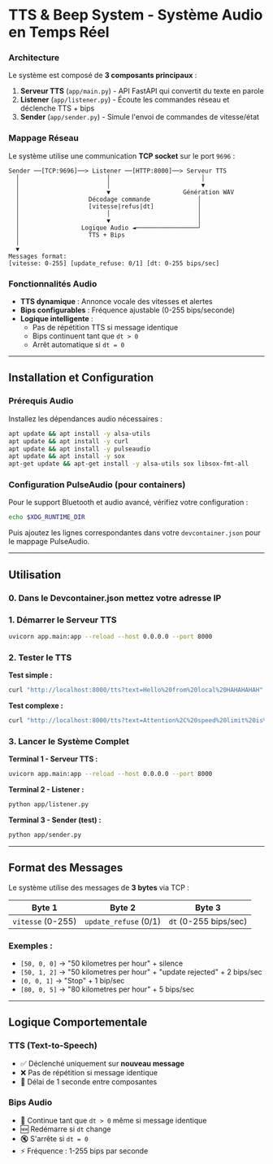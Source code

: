 # TTS & Beep System - Système Audio en Temps Réel



###  Architecture

Le système est composé de **3 composants principaux** :

1. **Serveur TTS** (`app/main.py`) - API FastAPI qui convertit du texte en parole
2. **Listener** (`app/listener.py`) - Écoute les commandes réseau et déclenche TTS + bips
3. **Sender** (`app/sender.py`) - Simule l'envoi de commandes de vitesse/état

###  Mappage Réseau

Le système utilise une communication **TCP socket** sur le port `9696` :

```
Sender ──[TCP:9696]──> Listener ──[HTTP:8000]──> Serveur TTS
  │                        │                         │
  │                        │                         ▼
  │                        ▼                    Génération WAV
  │                   Décodage commande             │
  │                   [vitesse|refus|dt]            │
  │                        │                        │
  │                        ▼                        │
  │                 Logique Audio ◄─────────────────┘
  │                   TTS + Bips
  │
  ▼
Messages format:
[vitesse: 0-255] [update_refuse: 0/1] [dt: 0-255 bips/sec]
```

###  Fonctionnalités Audio

- **TTS dynamique** : Annonce vocale des vitesses et alertes
- **Bips configurables** : Fréquence ajustable (0-255 bips/seconde)
- **Logique intelligente** :
  - Pas de répétition TTS si message identique
  - Bips continuent tant que `dt > 0`
  - Arrêt automatique si `dt = 0`

---

##  Installation et Configuration

### Prérequis Audio

Installez les dépendances audio nécessaires :

```bash
apt update && apt install -y alsa-utils
apt update && apt install -y curl
apt update && apt install -y pulseaudio
apt update && apt install -y sox
apt-get update && apt-get install -y alsa-utils sox libsox-fmt-all

```

### Configuration PulseAudio (pour containers)

Pour le support Bluetooth et audio avancé, vérifiez votre configuration :

```bash
echo $XDG_RUNTIME_DIR
```

Puis ajoutez les lignes correspondantes dans votre `devcontainer.json` pour le mappage PulseAudio.

---

##  Utilisation

### 0. Dans le Devcontainer.json mettez votre adresse IP 

### 1. Démarrer le Serveur TTS

```bash
uvicorn app.main:app --reload --host 0.0.0.0 --port 8000
```

### 2. Tester le TTS

**Test simple :**
```bash
curl "http://localhost:8000/tts?text=Hello%20from%20local%20HAHAHAHAH" --output speech.wav
```

**Test complexe :**
```bash
curl "http://localhost:8000/tts?text=Attention%2C%20speed%20limit%20is%2030%20kilometres%20per%20hour.%20Please%2C%20slow%20down%20immediately%21" --output speech.wav
```

### 3. Lancer le Système Complet

**Terminal 1 - Serveur TTS :**
```bash
uvicorn app.main:app --reload --host 0.0.0.0 --port 8000
```

**Terminal 2 - Listener :**
```bash
python app/listener.py
```

**Terminal 3 - Sender (test) :**
```bash
python app/sender.py
```

---

##  Format des Messages

Le système utilise des messages de **3 bytes** via TCP :

| Byte 1 | Byte 2 | Byte 3 |
|--------|---------|---------|
| `vitesse` (0-255) | `update_refuse` (0/1) | `dt` (0-255 bips/sec) |

### Exemples :
- `[50, 0, 0]` → "50 kilometres per hour" + silence
- `[50, 1, 2]` → "50 kilometres per hour" + "update rejected" + 2 bips/sec
- `[0, 0, 1]` → "Stop" + 1 bip/sec
- `[80, 0, 5]` → "80 kilometres per hour" + 5 bips/sec

---

##  Logique Comportementale

### TTS (Text-to-Speech)
- ✅ Déclenché uniquement sur **nouveau message**
- ❌ Pas de répétition si message identique
- 🔄 Délai de 1 seconde entre composantes

### Bips Audio
- 🔄 Continue tant que `dt > 0` même si message identique
- 🆕 Redémarre si `dt` change
- 🔇 S'arrête si `dt = 0`
- ⚡ Fréquence : 1-255 bips par seconde





```


